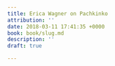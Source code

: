 ```yaml
---
title: Erica Wagner on Pachkinko
attribution: ''
date: 2018-03-11 17:41:35 +0000
book: book/slug.md
description: ''
draft: true

---
```

